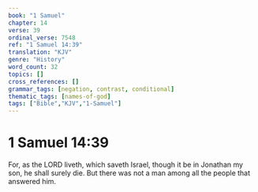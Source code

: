 ```yaml
---
book: "1 Samuel"
chapter: 14
verse: 39
ordinal_verse: 7548
ref: "1 Samuel 14:39"
translation: "KJV"
genre: "History"
word_count: 32
topics: []
cross_references: []
grammar_tags: [negation, contrast, conditional]
thematic_tags: [names-of-god]
tags: ["Bible","KJV","1-Samuel"]
---
```


# 1 Samuel 14:39

For, as the LORD liveth, which saveth Israel, though it be in Jonathan my son, he shall surely die. But there was not a man among all the people that answered him.
